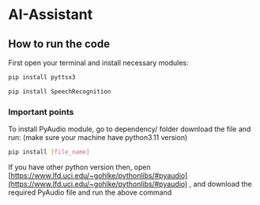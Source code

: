 # AI-Assistant

## How to run the code

First open your terminal and install necessary modules:

```bash
pip install pyttsx3

pip install SpeechRecognition
```

### Important points

To install PyAudio module, go to dependency/ folder download the file and run:
(make sure your machine have python3.11 version)

```bash
pip install [file_name]
```

If you have other python version then, open [https://www.lfd.uci.edu/~gohlke/pythonlibs/#pyaudio](https://www.lfd.uci.edu/~gohlke/pythonlibs/#pyaudio) , and download the required PyAudio file and run the above command

